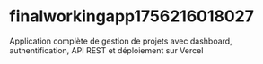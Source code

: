 # finalworkingapp1756216018027
Application complète de gestion de projets avec dashboard, authentification, API REST et déploiement sur Vercel
